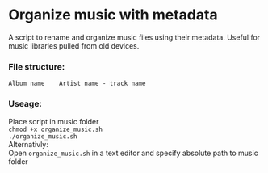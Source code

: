# Organize music with metadata
A script to rename and organize music files using their metadata. Useful for music libraries pulled from old devices. 

### File structure:
`Album name   
    Artist name - track name`

### Useage: 
Place script in music folder   
`chmod +x organize_music.sh`   
`./organize_music.sh`   
Alternativly:   
Open `organize_music.sh` in a text editor and specify absolute path to music folder
